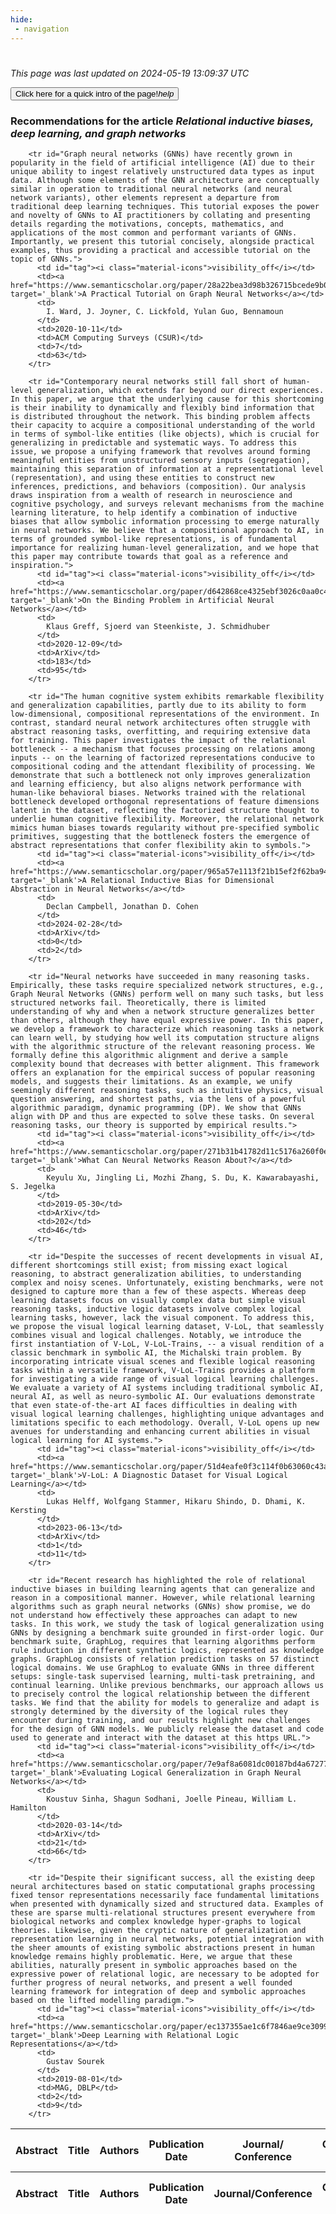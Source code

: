 ```yaml
---
hide:
 - navigation
---
```

<!DOCTYPE html>
#
<html lang="en">
<head>
  <meta charset="utf-8">
</head>

<body>
  <p>
  <i class="footer">This page was last updated on 2024-05-19 13:09:37 UTC</i>
  </p>
  
  <div class="note info" onclick="startIntro()">
    <p>
      <button type="button" class="buttons">
        <div style="display: flex; align-items: center;">
        Click here for a quick intro of the page! <i class="material-icons">help</i>
        </div>
      </button>
    </p>
  </div>

  <p>
  <h3 data-intro='Recommendations for the article'>
    Recommendations for the article <i>Relational inductive biases, deep learning, and graph networks</i>
  </h3>
  <table id="table1" class="display wrap" style="width:100%">
  <thead>
    <tr>
        <th data-intro='Click to view the abstract (if available)'>Abstract</th>
        <th>Title</th>
        <th>Authors</th>
        <th>Publication Date</th>
        <th>Journal/ Conference</th>
        <th>Citation count</th>
        <th data-intro='Highest h-index among the authors'>Highest h-index</th>
    </tr>
  </thead>
  <tbody>
    
        <tr id="Graph neural networks (GNNs) have recently grown in popularity in the field of artificial intelligence (AI) due to their unique ability to ingest relatively unstructured data types as input data. Although some elements of the GNN architecture are conceptually similar in operation to traditional neural networks (and neural network variants), other elements represent a departure from traditional deep learning techniques. This tutorial exposes the power and novelty of GNNs to AI practitioners by collating and presenting details regarding the motivations, concepts, mathematics, and applications of the most common and performant variants of GNNs. Importantly, we present this tutorial concisely, alongside practical examples, thus providing a practical and accessible tutorial on the topic of GNNs.">
          <td id="tag"><i class="material-icons">visibility_off</i></td>
          <td><a href="https://www.semanticscholar.org/paper/28a22bea3d98b326715bcede9b0216d3f788e1b8" target='_blank'>A Practical Tutorial on Graph Neural Networks</a></td>
          <td>
            I. Ward, J. Joyner, C. Lickfold, Yulan Guo, Bennamoun
          </td>
          <td>2020-10-11</td>
          <td>ACM Computing Surveys (CSUR)</td>
          <td>7</td>
          <td>63</td>
        </tr>
    
        <tr id="Contemporary neural networks still fall short of human-level generalization, which extends far beyond our direct experiences. In this paper, we argue that the underlying cause for this shortcoming is their inability to dynamically and flexibly bind information that is distributed throughout the network. This binding problem affects their capacity to acquire a compositional understanding of the world in terms of symbol-like entities (like objects), which is crucial for generalizing in predictable and systematic ways. To address this issue, we propose a unifying framework that revolves around forming meaningful entities from unstructured sensory inputs (segregation), maintaining this separation of information at a representational level (representation), and using these entities to construct new inferences, predictions, and behaviors (composition). Our analysis draws inspiration from a wealth of research in neuroscience and cognitive psychology, and surveys relevant mechanisms from the machine learning literature, to help identify a combination of inductive biases that allow symbolic information processing to emerge naturally in neural networks. We believe that a compositional approach to AI, in terms of grounded symbol-like representations, is of fundamental importance for realizing human-level generalization, and we hope that this paper may contribute towards that goal as a reference and inspiration.">
          <td id="tag"><i class="material-icons">visibility_off</i></td>
          <td><a href="https://www.semanticscholar.org/paper/d642868ce4325ebf3026c0aa0c497a079f112a8d" target='_blank'>On the Binding Problem in Artificial Neural Networks</a></td>
          <td>
            Klaus Greff, Sjoerd van Steenkiste, J. Schmidhuber
          </td>
          <td>2020-12-09</td>
          <td>ArXiv</td>
          <td>183</td>
          <td>95</td>
        </tr>
    
        <tr id="The human cognitive system exhibits remarkable flexibility and generalization capabilities, partly due to its ability to form low-dimensional, compositional representations of the environment. In contrast, standard neural network architectures often struggle with abstract reasoning tasks, overfitting, and requiring extensive data for training. This paper investigates the impact of the relational bottleneck -- a mechanism that focuses processing on relations among inputs -- on the learning of factorized representations conducive to compositional coding and the attendant flexibility of processing. We demonstrate that such a bottleneck not only improves generalization and learning efficiency, but also aligns network performance with human-like behavioral biases. Networks trained with the relational bottleneck developed orthogonal representations of feature dimensions latent in the dataset, reflecting the factorized structure thought to underlie human cognitive flexibility. Moreover, the relational network mimics human biases towards regularity without pre-specified symbolic primitives, suggesting that the bottleneck fosters the emergence of abstract representations that confer flexibility akin to symbols.">
          <td id="tag"><i class="material-icons">visibility_off</i></td>
          <td><a href="https://www.semanticscholar.org/paper/965a57e1113f21b15ef2f62ba94f4e3db890e68c" target='_blank'>A Relational Inductive Bias for Dimensional Abstraction in Neural Networks</a></td>
          <td>
            Declan Campbell, Jonathan D. Cohen
          </td>
          <td>2024-02-28</td>
          <td>ArXiv</td>
          <td>0</td>
          <td>2</td>
        </tr>
    
        <tr id="Neural networks have succeeded in many reasoning tasks. Empirically, these tasks require specialized network structures, e.g., Graph Neural Networks (GNNs) perform well on many such tasks, but less structured networks fail. Theoretically, there is limited understanding of why and when a network structure generalizes better than others, although they have equal expressive power. In this paper, we develop a framework to characterize which reasoning tasks a network can learn well, by studying how well its computation structure aligns with the algorithmic structure of the relevant reasoning process. We formally define this algorithmic alignment and derive a sample complexity bound that decreases with better alignment. This framework offers an explanation for the empirical success of popular reasoning models, and suggests their limitations. As an example, we unify seemingly different reasoning tasks, such as intuitive physics, visual question answering, and shortest paths, via the lens of a powerful algorithmic paradigm, dynamic programming (DP). We show that GNNs align with DP and thus are expected to solve these tasks. On several reasoning tasks, our theory is supported by empirical results.">
          <td id="tag"><i class="material-icons">visibility_off</i></td>
          <td><a href="https://www.semanticscholar.org/paper/271b31b41782d11c5176a260f0ecdf2611b21e77" target='_blank'>What Can Neural Networks Reason About?</a></td>
          <td>
            Keyulu Xu, Jingling Li, Mozhi Zhang, S. Du, K. Kawarabayashi, S. Jegelka
          </td>
          <td>2019-05-30</td>
          <td>ArXiv</td>
          <td>202</td>
          <td>46</td>
        </tr>
    
        <tr id="Despite the successes of recent developments in visual AI, different shortcomings still exist; from missing exact logical reasoning, to abstract generalization abilities, to understanding complex and noisy scenes. Unfortunately, existing benchmarks, were not designed to capture more than a few of these aspects. Whereas deep learning datasets focus on visually complex data but simple visual reasoning tasks, inductive logic datasets involve complex logical learning tasks, however, lack the visual component. To address this, we propose the visual logical learning dataset, V-LoL, that seamlessly combines visual and logical challenges. Notably, we introduce the first instantiation of V-LoL, V-LoL-Trains, -- a visual rendition of a classic benchmark in symbolic AI, the Michalski train problem. By incorporating intricate visual scenes and flexible logical reasoning tasks within a versatile framework, V-LoL-Trains provides a platform for investigating a wide range of visual logical learning challenges. We evaluate a variety of AI systems including traditional symbolic AI, neural AI, as well as neuro-symbolic AI. Our evaluations demonstrate that even state-of-the-art AI faces difficulties in dealing with visual logical learning challenges, highlighting unique advantages and limitations specific to each methodology. Overall, V-LoL opens up new avenues for understanding and enhancing current abilities in visual logical learning for AI systems.">
          <td id="tag"><i class="material-icons">visibility_off</i></td>
          <td><a href="https://www.semanticscholar.org/paper/51d4eafe0f3c114f0b63060c43af4c02c0d71214" target='_blank'>V-LoL: A Diagnostic Dataset for Visual Logical Learning</a></td>
          <td>
            Lukas Helff, Wolfgang Stammer, Hikaru Shindo, D. Dhami, K. Kersting
          </td>
          <td>2023-06-13</td>
          <td>ArXiv</td>
          <td>1</td>
          <td>11</td>
        </tr>
    
        <tr id="Recent research has highlighted the role of relational inductive biases in building learning agents that can generalize and reason in a compositional manner. However, while relational learning algorithms such as graph neural networks (GNNs) show promise, we do not understand how effectively these approaches can adapt to new tasks. In this work, we study the task of logical generalization using GNNs by designing a benchmark suite grounded in first-order logic. Our benchmark suite, GraphLog, requires that learning algorithms perform rule induction in different synthetic logics, represented as knowledge graphs. GraphLog consists of relation prediction tasks on 57 distinct logical domains. We use GraphLog to evaluate GNNs in three different setups: single-task supervised learning, multi-task pretraining, and continual learning. Unlike previous benchmarks, our approach allows us to precisely control the logical relationship between the different tasks. We find that the ability for models to generalize and adapt is strongly determined by the diversity of the logical rules they encounter during training, and our results highlight new challenges for the design of GNN models. We publicly release the dataset and code used to generate and interact with the dataset at this https URL.">
          <td id="tag"><i class="material-icons">visibility_off</i></td>
          <td><a href="https://www.semanticscholar.org/paper/7e9af8a6081dc00187bd4a6727751d1721bd7816" target='_blank'>Evaluating Logical Generalization in Graph Neural Networks</a></td>
          <td>
            Koustuv Sinha, Shagun Sodhani, Joelle Pineau, William L. Hamilton
          </td>
          <td>2020-03-14</td>
          <td>ArXiv</td>
          <td>21</td>
          <td>66</td>
        </tr>
    
        <tr id="Despite their significant success, all the existing deep neural architectures based on static computational graphs processing fixed tensor representations necessarily face fundamental limitations when presented with dynamically sized and structured data. Examples of these are sparse multi-relational structures present everywhere from biological networks and complex knowledge hyper-graphs to logical theories. Likewise, given the cryptic nature of generalization and representation learning in neural networks, potential integration with the sheer amounts of existing symbolic abstractions present in human knowledge remains highly problematic. Here, we argue that these abilities, naturally present in symbolic approaches based on the expressive power of relational logic, are necessary to be adopted for further progress of neural networks, and present a well founded learning framework for integration of deep and symbolic approaches based on the lifted modelling paradigm.">
          <td id="tag"><i class="material-icons">visibility_off</i></td>
          <td><a href="https://www.semanticscholar.org/paper/ec137355ae1c6f7846ae9ce3099574812a9cfa47" target='_blank'>Deep Learning with Relational Logic Representations</a></td>
          <td>
            Gustav Sourek
          </td>
          <td>2019-08-01</td>
          <td>MAG, DBLP</td>
          <td>2</td>
          <td>9</td>
        </tr>
    
  </tbody>
  <tfoot>
    <tr>
        <th>Abstract</th>
        <th>Title</th>
        <th>Authors</th>
        <th>Publication Date</th>
        <th>Journal/Conference</th>
        <th>Citation count</th>
        <th>Highest h-index</th>
    </tr>
  </tfoot>
  </table>
  </p>

</body>

<script>
var dataTableOptions = {
        initComplete: function () {
        this.api()
            .columns()
            .every(function () {
                let column = this;
 
                // Create select element
                let select = document.createElement('select');
                select.add(new Option(''));
                column.footer().replaceChildren(select);
 
                // Apply listener for user change in value
                select.addEventListener('change', function () {
                    column
                        .search(select.value, {exact: true})
                        .draw();
                });

                // keep the width of the select element same as the column
                select.style.width = '100%';
 
                // Add list of options
                column
                    .data()
                    .unique()
                    .sort()
                    .each(function (d, j) {
                        select.add(new Option(d));
                    });
            });
    },
    scrollX: false,
    scrollCollapse: true,
    paging: true,
    fixedColumns: true,
    columnDefs: [
        {"className": "dt-center", "targets": "_all"},
        // set width for both columns 0 and 1 as 25%
        { width: '5%', targets: 0 },
        { width: '25%', targets: 1 },
        { width: '20%', targets: 2 },
        { width: '10%', targets: 3 },
        { width: '20%', targets: 4 }

      ],
    pageLength: 10,
    layout: {
        topStart: {
            buttons: ['copy', 'csv', 'excel', 'pdf', 'print']
        }
    }
  }
  new DataTable('#table1', dataTableOptions);
  
  var table = $('#table1').DataTable();
  $('#table1 tbody').on('click', 'td:first-child', function () {
    var tr = $(this).closest('tr');
    var row = table.row( tr );

    var rowId = tr.attr('id');
    // alert(rowId);

    if (row.child.isShown()) {
      // This row is already open - close it.
      row.child.hide();
      tr.removeClass('shown');
      tr.find('td:first-child').html('<i class="material-icons">visibility_off</i>');
    } else {
      // Open row.
      // row.child('foo').show();
      var content = '<div class="child-row-content"><strong>Abstract:</strong> ' + rowId + '</div>';
      row.child(content).show();
      tr.addClass('shown');
      tr.find('td:first-child').html('<i class="material-icons">visibility</i>');
    }
  });
</script>
<style>
  .child-row-content {
    text-align: justify;
    text-justify: inter-word;
    word-wrap: break-word; /* Ensure long words are broken */
    white-space: normal; /* Ensure text wraps to the next line */
    max-width: 100%; /* Ensure content does not exceed the table width */
    padding: 10px; /* Optional: add some padding for better readability */
    /* font size */
    font-size: small;
  }
</style>
</html>